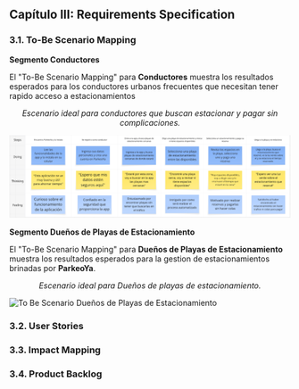 ## Capítulo III: Requirements Specification

### 3.1. To-Be Scenario Mapping

**Segmento Conductores**

El "To-Be Scenario Mapping" para **Conductores** muestra los resultados esperados para los conductores urbanos frecuentes que necesitan tener rapido acceso a estacionamientos

<p align="center"><em>Escenario ideal para conductores que buscan estacionar y pagar sin complicaciones.</em></p>


![To Be Scenario Conductores](https://github.com/Lorem-Ipsum-UPC/reporte/blob/ca5413f7842dac00849c74b84601bb25e79b74da/assets/chapter-3/To-Be%20Scenario%20Mapping%20Conductor.png)

**Segmento Dueños de Playas de Estacionamiento**

El "To-Be Scenario Mapping" para **Dueños de Playas de Estacionamiento** muestra los resultados esperados para la gestion de estacionamientos brinadas por **ParkeoYa**.

<p align="center"><em>Escenario ideal para Dueños de playas de estacionamiento.</em></p>

![To Be Scenario Dueños de Playas de Estacionamiento](https://github.com/Lorem-Ipsum-UPC/reporte/blob/ca5413f7842dac00849c74b84601bb25e79b74da/assets/chapter-3/To-Be%20Scenario%20Mapping%20Due%C3%B1o%20de%20Playa%20de%20Estacionamiento.png)

### 3.2. User Stories

### 3.3. Impact Mapping

### 3.4. Product Backlog


